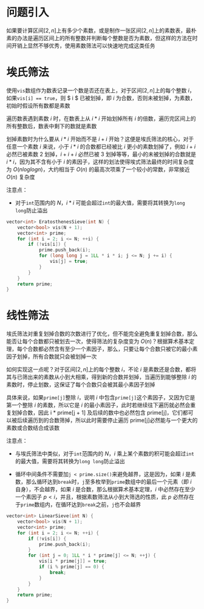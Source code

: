 # 问题引入
如果要计算区间$[2, n]$上有多少个素数，或是制作一张区间$[2, n]$上的素数表，最朴素的办法是遍历区间上的所有整数并判断每个整数是否为素数，但这样的方法在时间开销上显然不够优秀，使用素数筛法可以快速地完成这类任务
# 埃氏筛法
使用`vis`数组作为数表记录一个数是否还在表上，对于区间$[2, n]$上的每个整数 $i$，如果`vis[i] == true`，则 $ i $ 已被划掉，即 $i$ 为合数，否则未被划掉，为素数，初始时假设所有数都是素数

遍历数表遇到素数 $i$ 时，在数表上从 $i * i$ 开始划掉所有 $i$ 的倍数，遍历完区间上的所有整数后，数表中剩下的数就是素数

划掉素数时为什么要从 $i * i$ 开始而不是 $i + i$ 开始？这便是埃氏筛法的核心，对于任意一个素数 $i$ 来说，小于 $i * i$ 的合数都已经被比 $i$ 更小的素数划掉了，例如 $i + i$ 必然已被素数 $2$ 划掉，$i + i + i$ 必然已被 $3$ 划掉等等，最小的未被划掉的合数就是 $i * i$，因为其不含有小于 $i$ 的素因子，这样的划法使得埃式筛法最终的时间复杂度为 $O(nloglogn)$，大约相当于 $O(n)$ 的最高次项乘了一个较小的常数，非常接近 $O(n)$ 复杂度

注意点：

- 对于`int`范围内的 $N$，$i * i$ 可能会超过`int`的最大值，需要将其转换为`long long`防止溢出
```cpp
vector<int> EratosthenesSieve(int N) {
    vector<bool> vis(N + 1);
    vector<int> prime;
    for (int i = 2; i <= N; ++i) {
        if (!vis[i]) {
            prime.push_back(i);
            for (long long j = 1LL * i * i; j <= N; j += i) {
                vis[j] = true;
            }
        }
    }
    return prime;
}
```
# 线性筛法
埃氏筛法对重复划掉合数的次数进行了优化，但不能完全避免重复划掉合数，那么能否让每个合数都只被划去一次，使得筛法的复杂度变为 $O(n)$？根据算术基本定理，每个合数都必然含有至少一个素因子，那么，只要让每个合数只被它的最小素因子划掉，所有合数就只会被划掉一次

如何实现这一点呢？对于区间$[2, n]$上的每个整数 $i$，不论 $i$ 是素数还是合数，都将其与已筛出来的素数从小到大相乘，得到新的合数并划掉，当遍历到能够整除 $i$ 的素数时，停止划数，这保证了每个合数只会被其最小素因子划掉

具体来说，如果`prime[j]`整除 $i$，说明 $i$ 中包含`prime[j]`这个素因子，又因为它是第一个整除 $i$ 的素数，所以它是 $i$ 的最小素因子，此时若继续往下遍历就必然会重复划掉合数，因此 i * prime[j + 1] 及后续的数中也必然包含 prime[j]，它们都可以被后续遍历到的合数筛掉，所以此时需要停止遍历 prime[j]必然能与一个更大的素数或合数结合成该数

注意点：

- 与埃氏筛法中类似，对于`int`范围内的 $N$，$i$ 乘上某个素数的积可能会超过`int`的最大值，需要将其转换为`long long`防止溢出

- 循环中间条件不需要加`j < prime.size()`来避免越界，这是因为，如果 $i$ 是素数，那么循环达到`break`时，`j`至多枚举到`prime`数组中的最后一个元素（即 $i$ 自身），不会越界，如果 $i$ 是合数，那么根据算术基本定理，$i$ 中必然存在至少一个素因子 $p < i$，并且，根据素数筛法从小到大筛选的性质，此 $p$ 必然存在于`prime`数组内，在循环达到`break`之前，`j`也不会越界
```cpp
vector<int> LinearSieve(int N) {
    vector<bool> vis(N + 1);
    vector<int> prime;
    for (int i = 2; i <= N; ++i) {
        if (!vis[i]) {
            prime.push_back(i);
        }
        for (int j = 0; 1LL * i * prime[j] <= N; ++j) {
            vis[i * prime[j]] = true;
            if (i % prime[j] == 0) {
                break;
            }
        }
    }
    return prime;
}
```